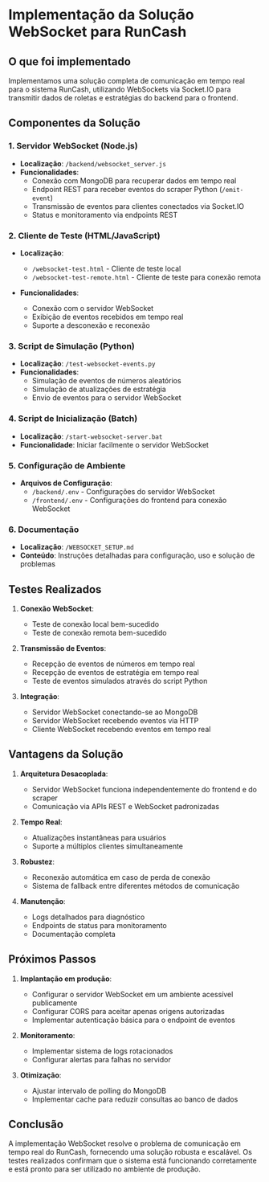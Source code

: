 # Implementação da Solução WebSocket para RunCash

## O que foi implementado

Implementamos uma solução completa de comunicação em tempo real para o sistema RunCash, utilizando WebSockets via Socket.IO para transmitir dados de roletas e estratégias do backend para o frontend. 

## Componentes da Solução

### 1. Servidor WebSocket (Node.js)

- **Localização**: `/backend/websocket_server.js`
- **Funcionalidades**:
  - Conexão com MongoDB para recuperar dados em tempo real
  - Endpoint REST para receber eventos do scraper Python (`/emit-event`)
  - Transmissão de eventos para clientes conectados via Socket.IO
  - Status e monitoramento via endpoints REST

### 2. Cliente de Teste (HTML/JavaScript)

- **Localização**:
  - `/websocket-test.html` - Cliente de teste local
  - `/websocket-test-remote.html` - Cliente de teste para conexão remota

- **Funcionalidades**:
  - Conexão com o servidor WebSocket
  - Exibição de eventos recebidos em tempo real
  - Suporte a desconexão e reconexão

### 3. Script de Simulação (Python)

- **Localização**: `/test-websocket-events.py`
- **Funcionalidades**:
  - Simulação de eventos de números aleatórios
  - Simulação de atualizações de estratégia
  - Envio de eventos para o servidor WebSocket

### 4. Script de Inicialização (Batch)

- **Localização**: `/start-websocket-server.bat`
- **Funcionalidade**: Iniciar facilmente o servidor WebSocket

### 5. Configuração de Ambiente

- **Arquivos de Configuração**:
  - `/backend/.env` - Configurações do servidor WebSocket
  - `/frontend/.env` - Configurações do frontend para conexão WebSocket

### 6. Documentação

- **Localização**: `/WEBSOCKET_SETUP.md`
- **Conteúdo**: Instruções detalhadas para configuração, uso e solução de problemas

## Testes Realizados

1. **Conexão WebSocket**:
   - Teste de conexão local bem-sucedido
   - Teste de conexão remota bem-sucedido

2. **Transmissão de Eventos**:
   - Recepção de eventos de números em tempo real
   - Recepção de eventos de estratégia em tempo real
   - Teste de eventos simulados através do script Python

3. **Integração**:
   - Servidor WebSocket conectando-se ao MongoDB
   - Servidor WebSocket recebendo eventos via HTTP
   - Cliente WebSocket recebendo eventos em tempo real

## Vantagens da Solução

1. **Arquitetura Desacoplada**:
   - Servidor WebSocket funciona independentemente do frontend e do scraper
   - Comunicação via APIs REST e WebSocket padronizadas

2. **Tempo Real**:
   - Atualizações instantâneas para usuários
   - Suporte a múltiplos clientes simultaneamente

3. **Robustez**:
   - Reconexão automática em caso de perda de conexão
   - Sistema de fallback entre diferentes métodos de comunicação

4. **Manutenção**:
   - Logs detalhados para diagnóstico
   - Endpoints de status para monitoramento
   - Documentação completa

## Próximos Passos

1. **Implantação em produção**:
   - Configurar o servidor WebSocket em um ambiente acessível publicamente
   - Configurar CORS para aceitar apenas origens autorizadas
   - Implementar autenticação básica para o endpoint de eventos

2. **Monitoramento**:
   - Implementar sistema de logs rotacionados
   - Configurar alertas para falhas no servidor

3. **Otimização**:
   - Ajustar intervalo de polling do MongoDB
   - Implementar cache para reduzir consultas ao banco de dados

## Conclusão

A implementação WebSocket resolve o problema de comunicação em tempo real do RunCash, fornecendo uma solução robusta e escalável. Os testes realizados confirmam que o sistema está funcionando corretamente e está pronto para ser utilizado no ambiente de produção. 